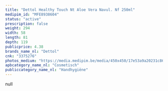 ```yaml
---
title: "Dettol Healthy Touch Nt Aloe Vera Navul. Nf 250ml"
medipim_id: "MFE8938604"
status: "active"
prescription: false
weight: 294
width: 58
length: 81
depth: 119
publicprice: 4.38
brands_name_nl: "Dettol"
cnk: "3375276"
photos_medium: "https://media.medipim.be/media/450x450/17e53a9a20231c86c297b08978f18f51.jpg"
apbcategory_name_nl: "Cosmetisch"
publiccategory_name_nl: "Handhygiëne"
---
```

null

